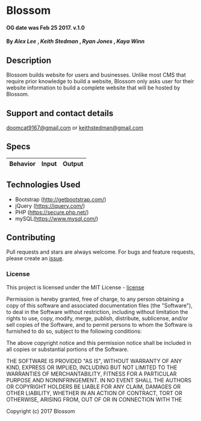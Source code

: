 
# Blossom

#### OG date was Feb 25 2017. v.1.0

#### By _Alex Lee_ , _Keith Stedman_ , _Ryan Jones_ , _Kaya Winn_

## Description

Blossom builds website for users and businesses. Unlike most CMS that require prior knowledge to build a website, Blossom only asks user for their website information to build a complete website that will be hosted by Blossom.

## Support and contact details

doomcat9167@gmail.com or keithstedman@gmail.com

## Specs

|Behavior             |Input        | Output       |
|---------------------|-------------|--------------|


## Technologies Used

* Bootstrap (http://getbootstrap.com/)
* jQuery (https://jquery.com/)
* PHP (https://secure.php.net/)
* mySQL(https://www.mysql.com/)


## Contributing

Pull requests and stars are always welcome. For bugs and feature requests, please create an [issue].

### License

This project is licensed under the MIT License - [license]

Permission is hereby granted, free of charge, to any person obtaining a copy of this software and associated documentation files (the "Software"), to deal in the Software without restriction, including without limitation the rights to use, copy, modify, merge, publish, distribute, sublicense, and/or sell copies of the Software, and to permit persons to whom the Software is furnished to do so, subject to the following conditions:

The above copyright notice and this permission notice shall be included in all copies or substantial portions of the Software.

THE SOFTWARE IS PROVIDED "AS IS", WITHOUT WARRANTY OF ANY KIND, EXPRESS OR IMPLIED, INCLUDING BUT NOT LIMITED TO THE WARRANTIES OF MERCHANTABILITY, FITNESS FOR A PARTICULAR PURPOSE AND NONINFRINGEMENT. IN NO EVENT SHALL THE AUTHORS OR COPYRIGHT HOLDERS BE LIABLE FOR ANY CLAIM, DAMAGES OR OTHER LIABILITY, WHETHER IN AN ACTION OF CONTRACT, TORT OR OTHERWISE, ARISING FROM, OUT OF OR IN CONNECTION WITH THE

Copyright (c) 2017 Blossom


[issue]: https://github.com/bitgrind/blossom/issues
[license]: https://opensource.org/licenses/MIT
